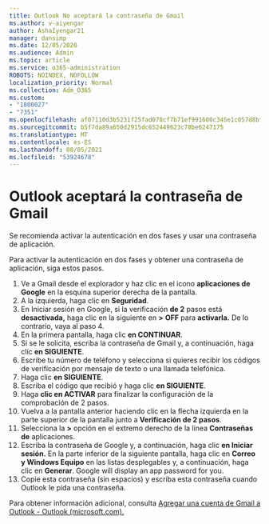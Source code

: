 ```yaml
---
title: Outlook No aceptará la contraseña de Gmail
ms.author: v-aiyengar
author: AshaIyengar21
manager: dansimp
ms.date: 12/05/2020
ms.audience: Admin
ms.topic: article
ms.service: o365-administration
ROBOTS: NOINDEX, NOFOLLOW
localization_priority: Normal
ms.collection: Adm_O365
ms.custom:
- "1800027"
- "7351"
ms.openlocfilehash: af07110d3b5231f25fad078cf7b71ef991600c345e1c057d8bfe1614d9570580
ms.sourcegitcommit: b5f7da89a650d2915dc652449623c78be6247175
ms.translationtype: MT
ms.contentlocale: es-ES
ms.lasthandoff: 08/05/2021
ms.locfileid: "53924678"
---
```

# <a name="outlook-wont-accept-your-gmail-password"></a>Outlook aceptará la contraseña de Gmail

Se recomienda activar la autenticación en dos fases y usar una contraseña de aplicación.

Para activar la autenticación en dos fases y obtener una contraseña de aplicación, siga estos pasos.

1. Ve a Gmail desde el explorador y haz clic en el icono **aplicaciones de Google** en la esquina superior derecha de la pantalla.
1. A la izquierda, haga clic en **Seguridad**.
1. En Iniciar sesión en Google, si la verificación **de 2** pasos está **desactivada,** haga clic en la siguiente en **>** **OFF** para **activarla.** De lo contrario, vaya al paso 4.
1. En la primera pantalla, haga clic **en CONTINUAR**.
1. Si se le solicita, escriba la contraseña de Gmail y, a continuación, haga clic **en SIGUIENTE**.
1. Escribe tu número de teléfono y selecciona si quieres recibir los códigos de verificación por mensaje de texto o una llamada telefónica.
1. Haga clic **en SIGUIENTE**.
1. Escriba el código que recibió y haga clic **en SIGUIENTE**.
1. Haga **clic en ACTIVAR** para finalizar la configuración de la comprobación de 2 pasos.
1. Vuelva a la pantalla anterior haciendo clic en la flecha izquierda en la parte superior de la pantalla junto a **Verificación de 2 pasos**.
1. Selecciona la **>** opción en el extremo derecho de la línea **Contraseñas de** aplicaciones.
1. Escriba la contraseña de Google y, a continuación, haga clic **en Iniciar sesión.** En la parte inferior de la siguiente pantalla, haga clic en **Correo** **y Windows Equipo** en las listas desplegables y, a continuación, haga clic en **Generar**.
Google will display an app password for you. 
13. Copie esta contraseña (sin espacios) y escriba esta contraseña cuando Outlook le pida una contraseña.

Para obtener información adicional, consulta [Agregar una cuenta de Gmail a Outlook - Outlook (microsoft.com).](https://support.microsoft.com/office/add-a-gmail-account-to-outlook-70191667-9c52-4581-990e-e30318c2c081)
